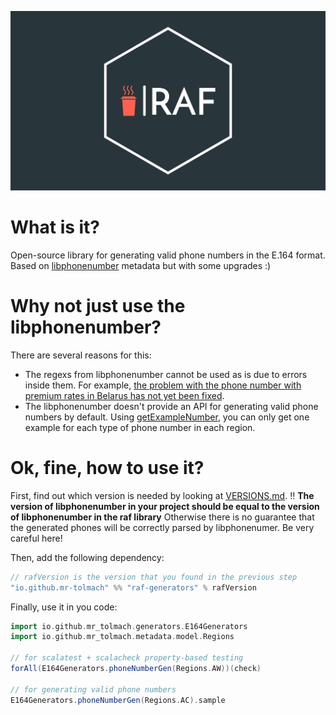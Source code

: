 <p align="center">
  <img src="other/assets/raf-logo.png">
</p>

# What is it?

Open-source library for generating valid phone numbers in the E.164 format. Based on [libphonenumber](https://github.com/google/libphonenumber) metadata but with some upgrades :)

# Why not just use the libphonenumber?

There are several reasons for this:
* The regexs from libphonenumber cannot be used as is due to errors inside them. For example, [the problem with the phone number with premium rates in Belarus has not yet been fixed](https://issuetracker.google.com/issues/227765488).
* The libphonenumber doesn't provide an API for generating valid phone numbers by default. Using [getExampleNumber](https://github.com/google/libphonenumber/blob/99a44a6ab50ccbd7654de6b6c803bd81977e9e99/java/libphonenumber/src/com/google/i18n/phonenumbers/PhoneNumberUtil.java#L2016), you can only get one example for each type of phone number in each region.

# Ok, fine, how to use it?

First, find out which version is needed by looking at [VERSIONS.md](VERSIONS.md).
:bangbang: **The version of libphonenumber in your project should be equal to the version of libphonenumber in the raf library** Otherwise there is no guarantee that the generated phones will be correctly parsed by libphonenumer. Be very careful here!

Then, add the following dependency:
```scala
// rafVersion is the version that you found in the previous step
"io.github.mr-tolmach" %% "raf-generators" % rafVersion
```

Finally, use it in you code:
```scala
import io.github.mr_tolmach.generators.E164Generators
import io.github.mr_tolmach.metadata.model.Regions

// for scalatest + scalacheck property-based testing
forAll(E164Generators.phoneNumberGen(Regions.AW))(check)

// for generating valid phone numbers
E164Generators.phoneNumberGen(Regions.AC).sample
```